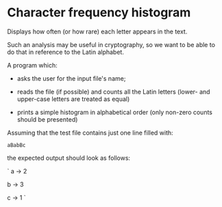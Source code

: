 # Character frequency histogram

Displays how often (or how rare) each letter appears in the text.

Such an analysis may be useful in cryptography, so we want to be able to do that in reference to the Latin alphabet.

A program which:

- asks the user for the input file's name;

- reads the file (if possible) and counts all the Latin letters (lower- and upper-case letters are treated as equal)

- prints a simple histogram in alphabetical order (only non-zero counts should be presented)

Assuming that the test file contains just one line filled with:

`aBabBc`

the expected output should look as follows:

`
a -> 2

b -> 3

c -> 1
`
